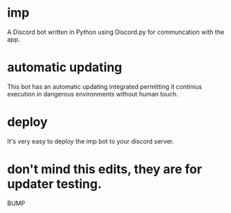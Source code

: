# imp
A Discord bot written in Python using Discord.py for communcation with the app.

# automatic updating
This bot has an automatic updating integrated permitting it continius execution in dangerous environments without human touch.

# deploy
It's very easy to deploy the imp bot to your discord server.

# don't mind this edits, they are for updater testing.

BUMP
